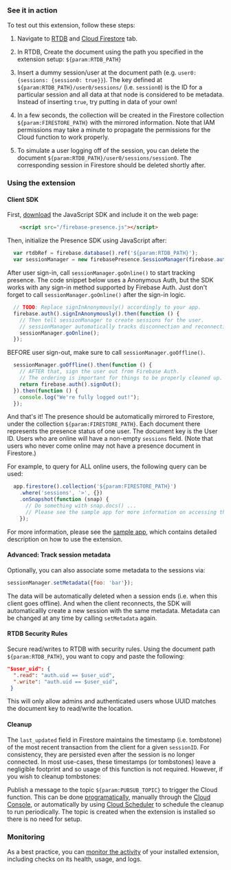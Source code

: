 ### See it in action

To test out this extension, follow these steps:

1.  Navigate to [RTDB](https://console.firebase.google.com/project/${param:PROJECT_ID}/database/data) and [Cloud Firestore](https://console.firebase.google.com/project/${param:PROJECT_ID}/database/firestore/data) tab.

1.  In RTDB, Create the document using the path you specified in the extension setup: `${param:RTDB_PATH}`

1.  Insert a dummy session/user at the document path (e.g. `user0: {sessions: {session0: true}}`). The key defined at `${param:RTDB_PATH}/user0/sessions/` (i.e. `session0`) is the ID for a particular session and all data at that node is considered to be metadata. Instead of inserting `true`, try putting in data of your own!

1.  In a few seconds, the collection will be created in the Firestore collection `${param:FIRESTORE_PATH}` with the mirrored information. Note that IAM permissions may take a minute to propagate the permissions for the Cloud function to work properly.

1.  To simulate a user logging off of the session, you can delete the document `${param:RTDB_PATH}/user0/sessions/session0`. The corresponding session in Firestore should be deleted shortly after.

### Using the extension

#### Client SDK

First, [download](./sample-app/public/firebase-presence.js) the JavaScript SDK and include it on the web page:

```html
    <script src="/firebase-presence.js"></script>
```

Then, initialize the Presence SDK using JavaScript after:

```javascript
  var rtdbRef = firebase.database().ref('${param:RTDB_PATH}');
  var sessionManager = new firebasePresence.SessionManager(firebase.auth(), rtdbRef);
```

After user sign-in, call `sessionManager.goOnline()` to start tracking presence. The code snippet below uses a Anonymous Auth, but the SDK works with any sign-in method supported by Firebase Auth. Just don't forget to call `sessionManager.goOnline()` after the sign-in logic.

```javascript
  // TODO: Replace signInAnonymously() accordingly to your app.
  firebase.auth().signInAnonymously().then(function () {
    // Then tell sessionManager to create sessions for the user.
    // sessionManager automatically tracks disconnection and reconnection.
    sessionManager.goOnline();
  });
```

BEFORE user sign-out, make sure to call `sessionManager.goOffline()`.

```javascript
  sessionManager.goOffline().then(function () {
    // AFTER that, sign the user out from Firebase Auth.
    // The ordering is important for things to be properly cleaned up.
    return firebase.auth().signOut();
  }).then(function () {
    console.log("We're fully logged out!");
  });
```

And that's it! The presence should be automatically mirrored to Firestore, under the collection `${param:FIRESTORE_PATH}`. Each document there represents the presence status of one user. The document key is the User ID.
Users who are online will have a non-empty `sessions` field. (Note that users who never come online may not have a presence document in Firestore.)

For example, to query for ALL online users, the following query can be used:

```javascript
  app.firestore().collection('${param:FIRESTORE_PATH}')
    .where('sessions', '>', {})
    .onSnapshot(function (snap) {
      // Do something with snap.docs() ...
      // Please see the sample app for more information on accessing the session details.
    });
```

For more information, please see the [sample app](./sample-app/public/index.html), which contains detailed description on how to use the extension.

#### Advanced: Track session metadata

Optionally, you can also associate some metadata to the sessions via:

```javascript
sessionManager.setMetadata({foo: 'bar'});
```

The data will be automatically deleted when a session ends (i.e. when this client goes offline). And when the client reconnects, the SDK will automaticallly create a new session with the same metadata. Metadata can be changed at any time by calling `setMetadata` again.

#### RTDB Security Rules

Secure read/writes to RTDB with security rules. Using the document path `${param:RTDB_PATH}`, you want to copy and paste the following:

```json
"$user_uid": {
  ".read": "auth.uid == $user_uid",
  ".write": "auth.uid == $user_uid",
 }
```

This will only allow admins and authenticated users whose UUID matches the document key to read/write the location.

#### Cleanup

The `last_updated` field in Firestore maintains the timestamp (i.e. tombstone) of the most recent transaction from the client for a given `sessionID`. For consistency, they are persisted even after the session is no longer connected. In most use-cases, these timestamps (or tombstones) leave a negligible footprint and so usage of this function is not required. However, if you wish to cleanup tombstones: 

Publish a message to the topic `${param:PUBSUB_TOPIC}` to trigger the Cloud function. This can be done [programatically](https://cloud.google.com/pubsub/docs/publisher), manually through the [Cloud Console](https://cloud.google.com/pubsub/docs/quickstart-console#publish_a_message_to_the_topic), or automatically by using [Cloud Scheduler](https://cloud.google.com/scheduler/docs/tut-pub-sub) to schedule the cleanup to run periodically. The topic is created when the extension is installed so there is no need for setup.

### Monitoring

As a best practice, you can [monitor the activity](https://firebase.google.com/docs/extensions/manage-installed-extensions#monitor) of your installed extension, including checks on its health, usage, and logs.
